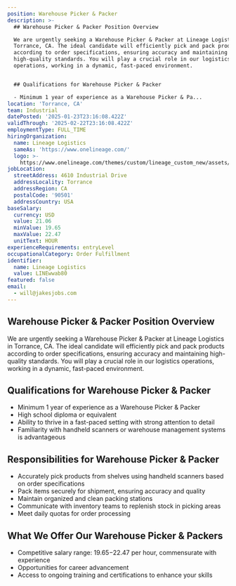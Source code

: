 ```yaml
---
position: Warehouse Picker & Packer
description: >-
  ## Warehouse Picker & Packer Position Overview

  We are urgently seeking a Warehouse Picker & Packer at Lineage Logistics in
  Torrance, CA. The ideal candidate will efficiently pick and pack products
  according to order specifications, ensuring accuracy and maintaining
  high-quality standards. You will play a crucial role in our logistics
  operations, working in a dynamic, fast-paced environment.


  ## Qualifications for Warehouse Picker & Packer

  - Minimum 1 year of experience as a Warehouse Picker & Pa...
location: 'Torrance, CA'
team: Industrial
datePosted: '2025-01-23T23:16:08.422Z'
validThrough: '2025-02-22T23:16:08.422Z'
employmentType: FULL_TIME
hiringOrganization:
  name: Lineage Logistics
  sameAs: 'https://www.onelineage.com/'
  logo: >-
    https://www.onelineage.com/themes/custom/lineage_custom_new/assets/lineage_logo.svg
jobLocation:
  streetAddress: 4610 Industrial Drive
  addressLocality: Torrance
  addressRegion: CA
  postalCode: '90501'
  addressCountry: USA
baseSalary:
  currency: USD
  value: 21.06
  minValue: 19.65
  maxValue: 22.47
  unitText: HOUR
experienceRequirements: entryLevel
occupationalCategory: Order Fulfillment
identifier:
  name: Lineage Logistics
  value: LINEwwab80
featured: false
email:
  - will@jakesjobs.com
---
```




## Warehouse Picker & Packer Position Overview
We are urgently seeking a Warehouse Picker & Packer at Lineage Logistics in Torrance, CA. The ideal candidate will efficiently pick and pack products according to order specifications, ensuring accuracy and maintaining high-quality standards. You will play a crucial role in our logistics operations, working in a dynamic, fast-paced environment.

## Qualifications for Warehouse Picker & Packer
- Minimum 1 year of experience as a Warehouse Picker & Packer
- High school diploma or equivalent
- Ability to thrive in a fast-paced setting with strong attention to detail
- Familiarity with handheld scanners or warehouse management systems is advantageous

## Responsibilities for Warehouse Picker & Packer
- Accurately pick products from shelves using handheld scanners based on order specifications
- Pack items securely for shipment, ensuring accuracy and quality
- Maintain organized and clean packing stations
- Communicate with inventory teams to replenish stock in picking areas
- Meet daily quotas for order processing

## What We Offer Our Warehouse Picker & Packers
- Competitive salary range: $19.65-$22.47 per hour, commensurate with experience
- Opportunities for career advancement
- Access to ongoing training and certifications to enhance your skills

